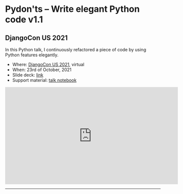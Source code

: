 # Pydon'ts – Write elegant Python code v1.1

## DjangoCon US 2021

In this Python talk, I continuously refactored a piece of code by using Python features elegantly.

 - Where: [DjangoCon US 2021](https://2021.djangocon.us/talks/pydon-ts-write-elegant-python-code-v1-1/), virtual
 - When: 23rd of October, 2021
 - Slide deck: [link](https://github.com/mathspp/talks/blob/main/20211023_djangoconus_pydonts/slide_deck.pdf)
 - Support material: [talk notebook](https://github.com/mathspp/talks/blob/main/20211023_djangoconus_pydonts/talk_notebook.ipynb)

<div style="text-align:center">
<iframe width="560" height="315" src="https://www.youtube.com/embed/s6dJab2qwkg?start=30" title="YouTube video player" frameborder="0" allow="accelerometer; autoplay; clipboard-write; encrypted-media; gyroscope; picture-in-picture; web-share" allowfullscreen></iframe>
</div>

---
